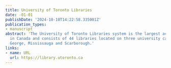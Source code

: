 ```yaml
---
title: University of Toronto Libraries
date: -01-01
publishDate: '2024-10-10T14:22:58.335001Z'
publication_types:
- manuscript
abstract: 'The University of Toronto Libraries system is the largest academic library
  in Canada and consists of 44 libraries located on three university campuses: St.
  George, Mississauga and Scarborough.'
links:
- name: URL
  url: https://library.utoronto.ca
---
```

